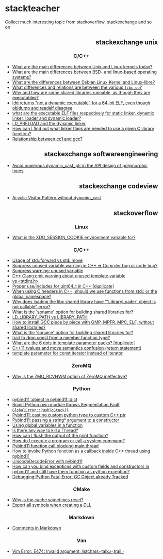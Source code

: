# stackteacher

Collect much interesting topic from stackoverflow, stackexchange and so on

<h2 align="right">stackexchange unix</h2>

<h3 align="center">C/C++</h3>

- [What are the main differences between Unix and Linux kernels today?](https://unix.stackexchange.com/questions/26714/what-are-the-main-differences-between-unix-and-linux-kernels-today)
- [What are the main differences between BSD- and linux-based operating systems?](https://unix.stackexchange.com/questions/24755/what-are-the-main-differences-between-bsd-and-linux-based-operating-systems)
- [What are the differences between Debian Linux Kernel and Linux-libre?](https://unix.stackexchange.com/questions/288027/what-are-the-differences-between-debian-linux-kernel-and-linux-libre)
- [What differences and relations are between the various `libc.so`?](https://unix.stackexchange.com/questions/449107/what-differences-and-relations-are-between-the-various-libc-so)
- [Why and how are some shared libraries runnable, as though they are executables?](https://unix.stackexchange.com/questions/223385/why-and-how-are-some-shared-libraries-runnable-as-though-they-are-executables)
- [ldd returns "not a dynamic executable" for a 64-bit ELF, even though objdump and readelf disagree](https://unix.stackexchange.com/questions/242863/ldd-returns-not-a-dynamic-executable-for-a-64-bit-elf-even-though-objdump-and)
- [what are the executable ELF files respectively for static linker, dynamic linker, loader and dynamic loader?](https://unix.stackexchange.com/questions/476780/what-are-the-executable-elf-files-respectively-for-static-linker-dynamic-linker)
- [LD_PRELOAD and the dynamic linker](https://unix.stackexchange.com/questions/618754/ld-preload-and-the-dynamic-linker)
- [How can I find out what linker flags are needed to use a given C library function?](https://unix.stackexchange.com/questions/277845/how-can-i-find-out-what-linker-flags-are-needed-to-use-a-given-c-library-functio?noredirect=1)
- [Relationship between cc1 and gcc?](https://unix.stackexchange.com/questions/77779/relationship-between-cc1-and-gcc)

<h2 align="right">stackexchange softwareengineering</h2>

- [Avoid numerous dynamic_cast_ptr in the API design of polymorphic types](https://softwareengineering.stackexchange.com/questions/386649/avoid-numerous-dynamic-cast-ptr-in-the-api-design-of-polymorphic-types)

<h2 align="right">stackexchange codeview</h2>

- [Acyclic Visitor Pattern without dynamic_cast](https://codereview.stackexchange.com/questions/169457/acyclic-visitor-pattern-without-dynamic-cast)

<h2 align="right">stackoverflow</h2>

<h3 align="center">Linux</h3>

- [What is the XDG_SESSION_COOKIE environment variable for?](https://stackoverflow.com/questions/632515/what-is-the-xdg-session-cookie-environment-variable-for)

<h3 align="center">C/C++</h3>

- [Usage of std::forward vs std::move](https://stackoverflow.com/questions/28828159/usage-of-stdforward-vs-stdmove)
- [Suppress unused variable warning in C++ => Compiler bug or code bug?](https://stackoverflow.com/questions/1905228/suppress-unused-variable-warning-in-c-compiler-bug-or-code-bug)
- [Suppress warning: unused variable](https://stackoverflow.com/questions/42781986/suppress-warning-unused-variable)
- [C++ Clang emit warning about unused template variable](https://stackoverflow.com/questions/66986718/c-clang-emit-warning-about-unused-template-variable)
- [<cstdint> vs <stdint.h>](https://stackoverflow.com/questions/13642827/cstdint-vs-stdint-h)
- [Proper use/includes for uint64_t in C++ [duplicate]](https://stackoverflow.com/questions/44667971/proper-use-includes-for-uint64-t-in-c?noredirect=1)
- [When using C headers in C++, should we use functions from std:: or the global namespace?](https://stackoverflow.com/questions/32606023/when-using-c-headers-in-c-should-we-use-functions-from-std-or-the-global-na)
- [Why does loading the libc shared library have "'LibraryLoader' object is not callable" error?](https://stackoverflow.com/questions/50798907/why-does-loading-the-libc-shared-library-have-libraryloader-object-is-not-cal)
- [What is the 'soname' option for building shared libraries for?](https://stackoverflow.com/questions/12637841/what-is-the-soname-option-for-building-shared-libraries-for?noredirect=1)
- [LD_LIBRARY_PATH vs LIBRARY_PATH](https://stackoverflow.com/questions/4250624/ld-library-path-vs-library-path)
- [How to install GCC piece by piece with GMP, MPFR, MPC, ELF, without shared libraries?](https://stackoverflow.com/questions/9450394/how-to-install-gcc-piece-by-piece-with-gmp-mpfr-mpc-elf-without-shared-libra)
- [What is the 'soname' option for building shared libraries for?](https://stackoverflow.com/questions/12637841/what-is-the-soname-option-for-building-shared-libraries-for?noredirect=1)
- [trait to drop const from a member function type?](https://stackoverflow.com/questions/25654186/trait-to-drop-const-from-a-member-function-type/25654229#25654229)
- [What are the 6 dots in template parameter packs? [duplicate]](https://stackoverflow.com/questions/27594731/what-are-the-6-dots-in-template-parameter-packs)
- [C++11 rvalues and move semantics confusion (return statement)](https://stackoverflow.com/questions/4986673/c11-rvalues-and-move-semantics-confusion-return-statement)
- [template parameter for const iterator instead of iterator](https://stackoverflow.com/questions/32544354/template-parameter-for-const-iterator-instead-of-iterator)

<h3 align="center">ZeroMQ</h3>

- [Why is the ZMQ_RCVHWM option of ZeroMQ ineffective?](https://stackoverflow.com/questions/36491006/why-is-the-zmq-rcvhwm-option-of-zeromq-ineffective)

<h3 align="center">Python</h3>

- [pybind11::object in pybind11::dict](https://stackoverflow.com/questions/53830479/pybind11object-in-pybind11dict)
- [Boost Python own module throws Segmentation Fault `GlobalError::PushToStack()`](https://stackoverflow.com/questions/57064962/boost-python-own-module-throws-segmentation-fault-globalerrorpushtostack)
- [Pybind11: casting custom python type to custom C++ ptr](https://stackoverflow.com/questions/67084556/pybind11-casting-custom-python-type-to-custom-c-ptr)
- [Pybind11: passing a string* argument to a constructor](https://stackoverflow.com/questions/50279180/pybind11-passing-a-string-argument-to-a-constructor)
- [Using global variables in a function](https://stackoverflow.com/questions/423379/using-global-variables-in-a-function)
- [Is there any way to kill a Thread?](https://stackoverflow.com/questions/323972/is-there-any-way-to-kill-a-thread)
- [How can I flush the output of the print function?](https://stackoverflow.com/questions/230751/how-can-i-flush-the-output-of-the-print-function)
- [How do I execute a program or call a system command?](https://stackoverflow.com/questions/89228/how-do-i-execute-a-program-or-call-a-system-command?page=2&tab=scoredesc#tab-top)
- [Pybind11 function call blocking main thread](https://stackoverflow.com/questions/57383574/pybind11-function-call-blocking-main-thread)
- [How to invoke Python function as a callback inside C++ thread using pybind11](https://stackoverflow.com/questions/60410178/how-to-invoke-python-function-as-a-callback-inside-c-thread-using-pybind11)
- [UnicodeDecodeError with pybind11](https://stackoverflow.com/questions/55803924/unicodedecodeerror-with-pybind11)
- [How can you bind exceptions with custom fields and constructors in pybind11 and still have them function as python exception?](https://stackoverflow.com/questions/62087383/how-can-you-bind-exceptions-with-custom-fields-and-constructors-in-pybind11-and)
- [Debugging Python Fatal Error: GC Object already Tracked](https://stackoverflow.com/questions/23178606/debugging-python-fatal-error-gc-object-already-tracked)

<h3 align="center">CMake</h3>

- [Why is the cache sometimes reset?](https://stackoverflow.com/questions/49183860/why-is-the-cache-sometimes-reset)
- [Export all symbols when creating a DLL](https://stackoverflow.com/questions/225432/export-all-symbols-when-creating-a-dll/731767)

<h3 align="center">Markdown</h3>

- [Comments in Markdown](https://stackoverflow.com/questions/4823468/comments-in-markdown)

<h3 align="center">Vim</h3>

- [Vim Error: E474: Invalid argument: listchars=tab:»·,trail:·](https://stackoverflow.com/questions/18321538/vim-error-e474-invalid-argument-listchars-tab-trail)
